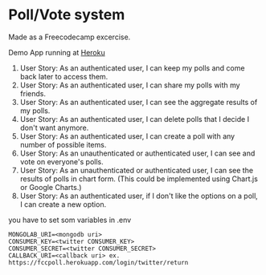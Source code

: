 # Poll/Vote system
Made as a Freecodecamp excercise.

Demo App running at [Heroku](https://fccpoll.herokuapp.com)


1. User Story: As an authenticated user, I can keep my polls and come back later to access them.
2. User Story: As an authenticated user, I can share my polls with my friends.
3. User Story: As an authenticated user, I can see the aggregate results of my polls.
4. User Story: As an authenticated user, I can delete polls that I decide I don't want anymore.
5. User Story: As an authenticated user, I can create a poll with any number of possible items.
6. User Story: As an unauthenticated or authenticated user, I can see and vote on everyone's polls.
7. User Story: As an unauthenticated or authenticated user, I can see the results of polls in chart form. (This could be implemented using Chart.js or Google Charts.)
8. User Story: As an authenticated user, if I don't like the options on a poll, I can create a new option.


you have to set som variables in .env
```
MONGOLAB_URI=<mongodb uri>
CONSUMER_KEY=<twitter CONSUMER_KEY>
CONSUMER_SECRET=<twitter CONSUMER_SECRET>
CALLBACK_URI=<callback uri> ex. https://fccpoll.herokuapp.com/login/twitter/return
```